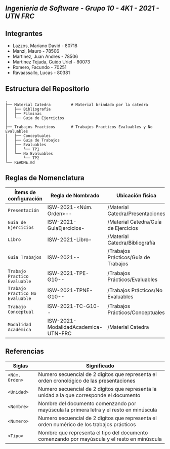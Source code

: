 ## _Ingenieria de Software - Grupo 10 - 4K1 - 2021 - UTN FRC_

## Integrantes

- Lazzos, Mariano David - 80718
- Manzi, Mauro - 78506
- Martinez, Juan Andres - 78506
- Martinez Tejada, Guido Uriel - 80073
- Romero, Facundo - 70251
- Ravaassallo, Lucas - 80381

## Estructura del Repositorio
    .
    ├── Material Catedra         # Material brindado por la catedra
    │   ├── Bibliografia
    │   ├── Filminas
    │   └── Guia de Ejercicios
    │
    ├── Trabajos Practicos       # Trabajos Practicos Evaluables y No Evaluables
    │   ├── Conceptuales
    │   ├── Guia de Trabajos
    │   ├── Evaluables
    │   │   └── TP1
    │   └── No Evaluables
    │       └── TP2
    └── README.md
    
## Reglas de Nomenclatura
  
| Ítems de configuración | Regla de Nombrado | Ubicación física |
| --- | --- | --- |
| `Presentación` | ISW-2021-<Núm. Orden>-<Unidad>-<Nombre> | /Material Catedra/Presentaciones |
| `Guía de Ejercicios` | ISW-2021-GuiaEjercicios-<Nombre> | /Material Catedra/Guía de Ejercicios	 |
| `Libro` | ISW-2021-Libro-<Nombre>	 | /Material Catedra/Bibliografía |
| `Guía Trabajos` | ISW-2021-<Tipo>-<Nombre> | /Trabajos Prácticos/Guía de Trabajos |
| `Trabajo Practico Evaluable` | ISW-2021-TPE-G10-<Numero>-<Nombre> | /Trabajos Prácticos/Evaluables |
| `Trabajo Practico No Evaluable` | ISW-2021-TPNE-G10-<Numero>-<Nombre> | /Trabajos Prácticos/No Evaluables |
| `Trabajo Conceptual` | ISW-2021-TC-G10-<Numero>-<Nombre> | /Trabajos Prácticos/Conceptuales |
| `Modalidad Académica` | ISW-2021-ModalidadAcademica-UTN-FRC | /Material Catedra |

## Referencias
| Siglas | Significado |
| --- | --- |
| `<Núm. Orden>` | Numero secuencial de 2 dígitos que representa el orden cronológico de las presentaciones |
| `<Unidad>` | Numero secuencial de 2 dígitos que representa la unidad	a la que corresponde el documento |
| `<Nombre>` | Nombre del documento comenzando por mayúscula la primera letra y el resto en minúscula |
| `<Numero>` | Numero secuencial de 2 dígitos que representa el orden numérico de los trabajos prácticos |
| `<Tipo>` | Nombre que representa el tipo del documento comenzando por mayúscula y el resto en minúscula |

